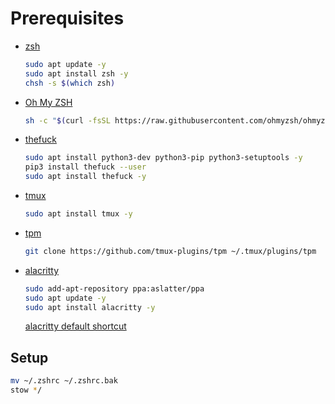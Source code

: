 # Prerequisites
- [zsh](https://github.com/ohmyzsh/ohmyzsh/wiki/Installing-ZSH)
  ```sh
  sudo apt update -y
  sudo apt install zsh -y
  chsh -s $(which zsh)
  ```
- [Oh My ZSH](https://ohmyz.sh/)
  ```sh
  sh -c "$(curl -fsSL https://raw.githubusercontent.com/ohmyzsh/ohmyzsh/master/tools/install.sh)"
  ```
- [thefuck](https://github.com/nvbn/thefuck)
  ```sh
  sudo apt install python3-dev python3-pip python3-setuptools -y
  pip3 install thefuck --user
  sudo apt install thefuck -y
  ```
- [tmux](https://github.com/tmux/tmux)
  ```sh
  sudo apt install tmux -y
  ```
- [tpm](https://github.com/tmux-plugins/tpm)
  ```sh
  git clone https://github.com/tmux-plugins/tpm ~/.tmux/plugins/tpm
  ```
- [alacritty](https://alacritty.org/index.html)
  ```sh
  sudo add-apt-repository ppa:aslatter/ppa
  sudo apt update -y
  sudo apt install alacritty -y
  ```
  [alacritty default shortcut](https://alacritty.org/config-alacritty-bindings.html)

## Setup
```sh
mv ~/.zshrc ~/.zshrc.bak
stow */
```
